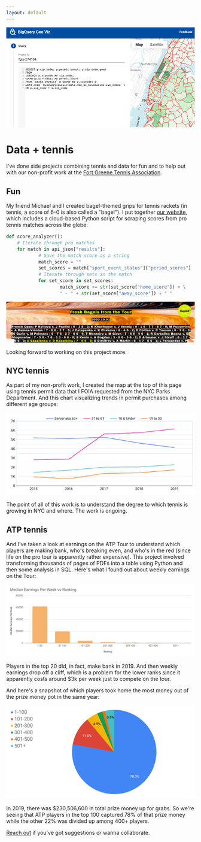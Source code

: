 ```yaml
---
layout: default
---
```


<a href = "assets/images/geo-viz.png"><img src="assets/images/geo-viz.png" alt="NYC tennis permits"></a>

# Data + tennis

I've done side projects combining tennis and data for fun and to help out with our non-profit work at the [Fort Greene Tennis Association](http://www.fortgreenetennis.org/). 

## Fun

My friend Michael and I created bagel-themed grips for tennis rackets (in tennis, a score of 6-0 is also called a "bagel"). I put together [our website](https://www.bageled.nyc/), which includes a cloud-based Python script for scraping scores from pro tennis matches across the globe:

```python
def score_analyzer():
    # Iterate through pro matches
    for match in api_json["results"]:                
            # Save the match score as a string
            match_score = ""
            set_scores = match["sport_event_status"]["period_scores"]
            # Iterate through sets in the match
            for set_score in set_scores:                
                    match_score += str(set_score["home_score"]) + \
                    " - " + str(set_score["away_score"]) + " "
```

<a href = "assets/images/bageled.png"><img src="assets/images/bageled.png" alt="bageled.nyc"></a>

Looking forward to working on this project more.

## NYC tennis

As part of my non-profit work, I created the map at the top of this page using tennis permit data that I FOIA requested from the NYC Parks Department. And this chart visualizing trends in permit purchases among different age groups:

<a href = "assets/images/permits-age.png"><img src="assets/images/permits-age.png" alt="Tennis permits age groups"></a>

The point of all of this work is to understand the degree to which tennis is growing in NYC and where. The work is ongoing.

## ATP tennis

And I've taken a look at earnings on the ATP Tour to understand which players are making bank, who's breaking even, and who's in the red (since life on the pro tour is apparently rather expensive). This project involved transforming thousands of pages of PDFs into a table using Python and then some analysis in SQL. Here's what I found out about weekly earnings on the Tour:

<a href = "assets/images/ranking-groups.png"><img src="assets/images/ranking-groups.png" alt="Ranking groups"></a>

Players in the top 20 did, in fact, make bank in 2019. And then weekly earnings drop off a cliff, which is a problem for the lower ranks since it apparently costs around $3k per week just to compete on the tour.

And here's a snapshot of which players took home the most money out of the prize money pot in the same year:

<a href = "assets/images/pie-earnings.png"><img src="assets/images/pie-earnings.png" alt="Pie of earnings"></a>

In 2019, there was $230,506,600 in total prize money up for grabs. So we're seeing that ATP players in the top 100 captured 78% of that prize money while the other 22% was divided up among 400+ players.

[Reach out](./contact.md) if you've got suggestions or wanna collaborate.